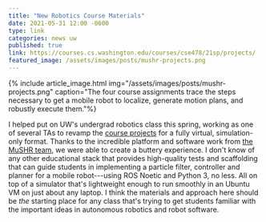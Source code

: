 ```yaml
---
title: "New Robotics Course Materials"
date: 2021-05-31 12:00 -0600
type: link
categories: news uw
published: true
link: https://courses.cs.washington.edu/courses/cse478/21sp/projects/
featured_image: /assets/images/posts/mushr-projects.png
---
```


{% include article_image.html img="/assets/images/posts/mushr-projects.png"
caption="The four course assignments trace the steps necessary to get a mobile robot to localize, generate motion plans, and robustly execute them."%}

I helped put on UW's undergrad robotics class this spring, working as one of several TAs to revamp the [course projects](https://courses.cs.washington.edu/courses/cse478/21sp/projects/) for a fully virtual, simulation-only format. Thanks to the incredible platform and software work from [the MuSHR team](https://mushr.io), we were able to create
a buttery experience. I don't know of any other educational stack that provides high-quality tests and scaffolding that can guide students in implementing a particle filter, controller and planner for a mobile robot---using ROS Noetic and Python 3, no less. All on top of a simulator that's lightweight enough to run smoothly in an Ubuntu VM on just about any laptop. I think the materials and approach here should be _the_ starting place for any class that's trying to get students familiar with the important ideas in autonomous robotics and robot software.

